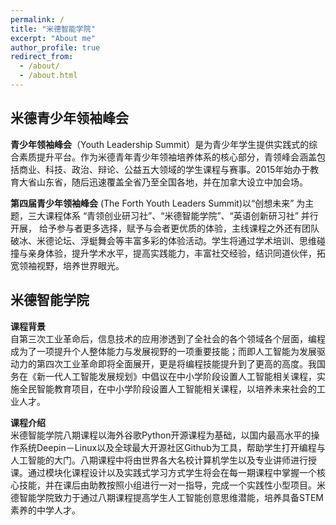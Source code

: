 ```yaml
---
permalink: /
title: "米德智能学院"
excerpt: "About me"
author_profile: true
redirect_from:
  - /about/
  - /about.html
---
```


米德青少年领袖峰会
------
**青少年领袖峰会**（Youth Leadership Summit）是为青少年学生提供实践式的综合素质提升平台。作为米德青年青少年领袖培养体系的核心部分，青领峰会涵盖包括商业、科技、政治、辩论、公益五大领域的学生课程与赛事。2015年始办于教育大省山东省，随后迅速覆盖全省乃至全国各地，并在加拿大设立中加会场。

**第四届青少年领袖峰会** (The Forth Youth Leaders Summit)以“创想未来” 为主题，三大课程体系 “青领创业研习社”、“米德智能学院”、“英语创新研习社” 并行开展， 给予参与者更多选择，赋予与会者更优质的体验，主线课程之外还有团队破冰、米德论坛、浮蜓舞会等丰富多彩的体验活动。学生将通过学术培训、思维碰撞与亲身体验，提升学术水平，提高实践能力，丰富社交经验，结识同道伙伴，拓宽领袖视野，培养世界眼光。

米德智能学院
------
**课程背景**</br>
自第三次工业革命后，信息技术的应用渗透到了全社会的各个领域各个层面，编程成为了一项提升个人整体能力与发展视野的一项重要技能；而即人工智能为发展驱动力的第四次工业革命即将全面展开，更是将编程技能提升到了更高的高度。我国务在《新一代人工智能发展规划》中倡议在中小学阶段设置人工智能相关课程，实施全民智能教育项目，在中小学阶段设置人工智能相关课程，以培养未来社会的工业人才。

**课程介绍**</br>
米德智能学院八期课程以海外谷歌Python开源课程为基础，以国内最高水平的操作系统Deepin－Linux以及全球最大开源社区Github为工具，帮助学生打开编程与人工智能的大门。八期课程中将由世界各大名校计算机学生以及专业讲师进行授课。通过模块化课程设计以及实践式学习方式学生将会在每一期课程中掌握一个核心技能，并在课后由助教按照小组进行一对一指导，完成一个实践性小型项目。米德智能学院致力于通过八期课程提高学生人工智能创意思维潜能，培养具备STEM素养的中学人才。
